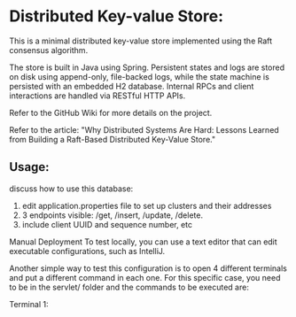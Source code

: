 # Distributed Key-value Store:
This is a minimal distributed key-value store implemented using the Raft consensus algorithm.

The store is built in Java using Spring. Persistent states and logs are stored on disk using append-only, file-backed logs, while the state machine is persisted with an embedded H2 database. Internal RPCs and client interactions are handled via RESTful HTTP APIs.

Refer to the GitHub Wiki for more details on the project.

Refer to the article: "Why Distributed Systems Are Hard: Lessons Learned from Building a Raft-Based Distributed Key-Value Store."

## Usage:
discuss how to use this database:
1. edit application.properties file to set up clusters and their addresses
2. 3 endpoints visible: /get, /insert, /update, /delete.
3. include client UUID and sequence number, etc

Manual Deployment
To test locally, you can use a text editor that can edit executable configurations, such as IntelliJ.

Another simple way to test this configuration is to open 4 different terminals and put a different command in each one. For this specific case, you need to be in the servlet/ folder and the commands to be executed are:

Terminal 1:
